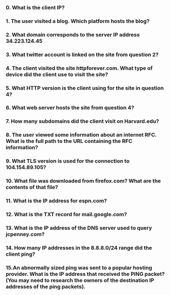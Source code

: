 ### 0. What is the client IP? 

### 1. The user visited a blog. Which platform hosts the blog? 
### 2. What domain corresponds to the server IP address 34.223.124.45
### 3. What twitter account is linked on the site from question 2?
### 4. The client visited the site httpforever.com. What type of device did the client use to visit the site?
### 5. What HTTP version is the client using for the site in question 4?
### 6. What web server hosts the site from question 4?
### 7. How many subdomains did the client visit on Harvard.edu? 
### 8. The user viewed some information about an internet RFC. What is the full path to the URL containing the RFC information?
### 9. What TLS version is used for the connection to 104.154.89.105?
### 10. What file was downloaded from firefox.com? What are the contents of that file?
### 11. What is the IP address for espn.com?
### 12. What is the TXT record for mail.google.com?
### 13. What is the IP address of the DNS server used to query jcpenney.com?
### 14. How many IP addresses in the 8.8.8.0/24 range did the client ping?
### 15.An abnormally sized ping was sent to a popular hosting provider. What is the IP address that received the PING packet? (You may need to research the owners of the destination IP addresses of the ping packets).